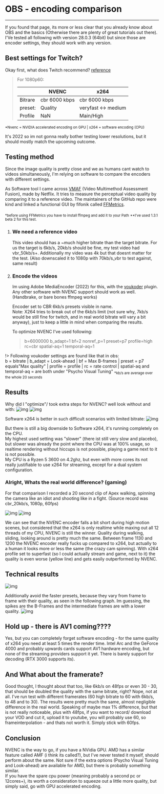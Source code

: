 # OBS - encoding comparison

---

If you found that page, its more or less clear that you already know about OBS and the basics (Otherwise there are plenty of great tutorials out there). I'Ve tested all following with version 28.0.3 (64bit) but since those are encoder settings, they should work with any version.

## Best settings for Twitch?

Okay first, what does Twitch recommend? [reference](https://stream.twitch.tv/encoding/)

> For 1080p60:
>
> |         | NVENC         | x264                |
> | ------- | ------------- | ------------------- |
> | Bitrare | cbr 6000 kbps | cbr 6000 kbps       |
> | preset: | Quality       | veryfast <-> medium |
> | Profile | NaN           | Main/High           |

<sub>\*Nvenc = NVIDIA accelerated encoding on GPU | x264 = software encoding (CPU)</sub>

It's 2022 so im not gonna really bother testing lower resolutions, but it should mostly match the upcoming outcome.

## Testing method

Since the image quality is pretty close and we as humans cant watch to videos simultaneously, I'm relying on software to compare the encoders with different settings.

As Software tool I came across [VMAF](https://github.com/Netflix/vmaf) (Video Multimethod Assessment Fusion), made by Netflix. It tries to measure the perceptual video quality by comparing it to a reference video. The maintainers of the GitHub repo were kind and linked a functional GUI by fifonik called [FFMetrics](https://github.com/Netflix/vmaf).

<sub>\*before using FFMetrics you have to install ffmpeg and add it to your Path</sub>
<sub>\*\*I've used 1.3.1 beta 2 for this test.</sub>

1. ### We need a reference video

    This video should has a ~much higher bitrate than the target bitrate. For us the target is 6kb/s, 20kb/s should be fine, my test video had vbr_50kb/s+. Additionally my video was 4k but that doesnt matter for the test. (Also downscaled it to 1080p with 70kb/s_vbr to test against, same result)

2. ### Encode the videos

    Im using Adobe MediaEncoder (2022) for this, with the [voukoder](https://www.voukoder.org/forum/thread/783-downloads-instructions/) plugin. Any other software with NVENC support should work as well. (Handbrake, or bare bones ffmpeg works)

    Encoder set to CBR 6kb/s presets visible in name.  
    Note: X264 tries to break out of the 6kb/s limit (not sure why, 7kb/s would be still fine for twitch, and in real world bitrate will vary a bit anyway), just to keep a little in mind when comparing the results.

    To optimize NVENC I've used following:

    > b=6000000 b_adapt=1 bf=2 nonref_p=1 preset=p7 profile=high rc=cbr spatial-aq=1 temporal-aq=1

!> Following voukoder settings are found like that in obs:  
b = bitrate | b_adapt = Look-ahead | bf = Max B-frames | preset = p7 equals"Max quality" | profile = profile | rc = rate control | spatial-aq and temporal-aq = are both under "Psycho Visual Tuning"
<sub>\*kb/s are average over the whole 20 seconds</sub>

## Results

Why did I "optimize"/ took extra steps for NVENC? well look without and with:
![img](img/unoptimized_hvenc_max.png)
![img](img/optimized_hvenc_max.png)

Software x264 is better in such difficult scenarios with limited bitrate:
![img](img/slower_high_x264.png)

But there is still a big downside to Software x264, it's running completely on the CPU.  
My highest used setting was "slower" (there ist still very slow and placebo), but slower was already the point where the CPU was at 100% usage, so realtime rendering without hiccups is not possible, playing a game next to it is not possible.  
My CPU is a Ryzen 5 3600 on 4.2ghz, but even with more cores its not really justifiable to use x264 for streaming, except for a dual system configuration.

### Alright, Whats the real world difference? (gaming)

For that comparison I recorded a 20 second clip of Apex walking, spinning the camera like an idiot and shooting like in a fight. (Source record was cbr_20kb/s, 1080p, 60fps)

![img](img/screen2.png)
![img](img/VMAF2.png)

We can see that the NVENC encoder falls a bit short during high motion scenes, but considered that the x264 is only realtime while maxing out all 12 threads of my CPU, NVENC is still the winner. Quality during walking, sliding, looking around is pretty much the same. Between frame 1130 and 1200 the NVENC encoder really fucks up compared to x264, but actually to a human it looks more or less the same (the crazy cam spinning).
With x264 profile set to superfast (so I could actually stream and game, next to it) the quality is even worse (yellow line) and gets easily outperformed by NVENC.

## Technical results

![img](img/FFmetrics_results.png)

Additionally avoid the faster presets, because they vary from frame to frame with their quality, as seen in the following graph. Im guessing, the spikes are the B-Frames and the intermediate frames are with a lower quality.
![img](img/plot.png)

## Hold up - there is AV1 coming????

Yes, but you can completely forget software encoding - for the same quality of x264 you need at least 5 times the render time. Intel Arc and the GeForce 4000 and probably upwards cards support AV1 hardware encoding, but none of the streaming providers support it yet. There is barely support for decoding (RTX 3000 supports its).

## And What about the framerate?

Good thought, I thought about that too, like 6kb/s on 48fps or even 30 - 30, that should be doubled the quality with the same bitrate, right? Nope, not at all. I've run test with different framerates (60 high bitrate to 60 with 6kb/s, to 48 and to 30). The results were pretty much the same, almost negligible difference in the real world.
Speaking of maybe max 1% difference, but that is not really noticeable, plus with 48fps, if you want to record/ download your VOD and cut it, upload it to youtube, you will probably use 60, so frameinterpolation - and thats not worth it. Simply stick with 60fps.

## Conclusion

NVENC is the way to go, if you have a NVidia GPU. AMD has a similar feature called AMF (i think its called?), but I've never tested it myself, should perform about the same. Not sure if the extra options (Psycho Visual Tuning and Look-ahead) are available for AMD, but there is probably something similar.  
If you have the spare cpu power (meaning probably a second pc or 12cores+), its worth a consideration to squeeze out a little more quality, but simply said, go with GPU accelerated encoding.
